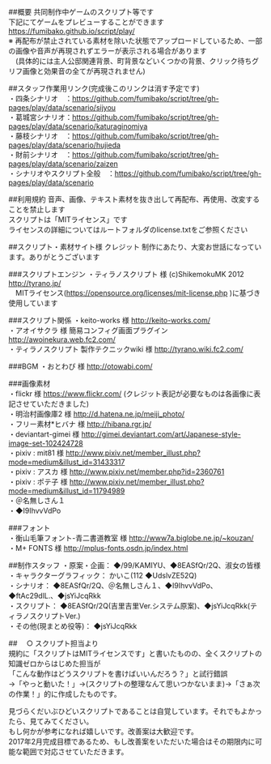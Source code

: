 ##概要
共同制作中ゲームのスクリプト等です  
下記にてゲームをプレビューすることができます  
https://fumibako.github.io/script/play/  
※ 再配布が禁止されている素材を除いた状態でアップロードしているため、一部の画像や音声が再現されずエラーが表示される場合があります  
　(具体的には主人公邸関連背景、町背景などいくつかの背景、クリック待ちグリフ画像と効果音の全てが再現されません)  

##スタッフ作業用リンク(完成後このリンクは消す予定です)  
・四条シナリオ　：https://github.com/fumibako/script/tree/gh-pages/play/data/scenario/sijyou  
・葛城宮シナリオ：https://github.com/fumibako/script/tree/gh-pages/play/data/scenario/katuraginomiya  
・藤枝シナリオ　：https://github.com/fumibako/script/tree/gh-pages/play/data/scenario/hujieda  
・財前シナリオ　：https://github.com/fumibako/script/tree/gh-pages/play/data/scenario/zaizen  
・シナリオやスクリプト全般　：https://github.com/fumibako/script/tree/gh-pages/play/data/scenario  
  
##利用規約
音声、画像、テキスト素材を抜き出して再配布、再使用、改変することを禁止します  
スクリプトは「MITライセンス」です  
ライセンスの詳細についてはルートフォルダのlicense.txtをご参照ください  

##スクリプト・素材サイト様 クレジット
制作にあたり、大変お世話になっています。ありがとうございます  

###スクリプトエンジン
・ティラノスクリプト 様 (c)ShikemokuMK 2012 http://tyrano.jp/  
　MITライセンス(https://opensource.org/licenses/mit-license.php )に基づき使用しています
 
###スクリプト関係
・keito-works 様 http://keito-works.com/  
・アオイサクラ 様 簡易コンフィグ画面プラグイン http://awoinekura.web.fc2.com/  
・ティラノスクリプト 製作テクニックwiki 様 http://tyrano.wiki.fc2.com/  

###BGM
・おとわび 様 http://otowabi.com/  

###画像素材  
・flickr 様 https://www.flickr.com/ (クレジット表記が必要なものは各画像に表記させていただきました)  
・明治村画像庫2 様 http://d.hatena.ne.jp/meiji_photo/  
・フリー素材*ヒバナ 様 http://hibana.rgr.jp/  
・deviantart-gimei 様 http://gimei.deviantart.com/art/Japanese-style-image-set-102424728  
・pixiv : mit81 様 http://www.pixiv.net/member_illust.php?mode=medium&illust_id=31433317  
・pixiv : アスカ 様 http://www.pixiv.net/member.php?id=2360761  
・pixiv : ポテ子 様 http://www.pixiv.net/member_illust.php?mode=medium&illust_id=11794989  
・＠名無しさん１  
・◆I9IhvvVdPo   

###フォント  
・衡山毛筆フォント-青二書道教室 様 http://www7a.biglobe.ne.jp/~kouzan/  
・M+ FONTS 様 http://mplus-fonts.osdn.jp/index.html  

  
##制作スタッフ
・原案・企画：	◆/99/KAMIYU、◆8EASfQr/2Q、淑女の皆様  
・キャラクターグラフィック：	かいこ(112 ◆UdslvZE52Q)  
・シナリオ：	◆8EASfQr/2Q、＠名無しさん１、◆I9IhvvVdPo、◆ftAc29dlL.、◆jsYiJcqRkk  
・スクリプト：	◆8EASfQr/2Q(吉里吉里Ver.システム原案)、◆jsYiJcqRkk(ティラノスクリプトVer.)  
・その他(現まとめ役等)：	◆jsYiJcqRkk  
  
  
  
##　
○ スクリプト担当より  
規約に「スクリプトはMITライセンスです」と書いたものの、全くスクリプトの知識ゼロからはじめた担当が  
「こんな動作はどうスクリプトを書けばいいんだろう？」と試行錯誤  
→「やっと動いた！」→(スクリプトの整理なんて思いつかないまま)→「さぁ次の作業！」的に作成したものです。  

見づらくだいぶひどいスクリプトであることは自覚しています。それでもよかったら、見てみてください。  
もし何かが参考になれば嬉しいです。改善案は大歓迎です。  
2017年2月完成目標であるため、もし改善案をいただいた場合はその期限内に可能な範囲で対応させていただきます。
